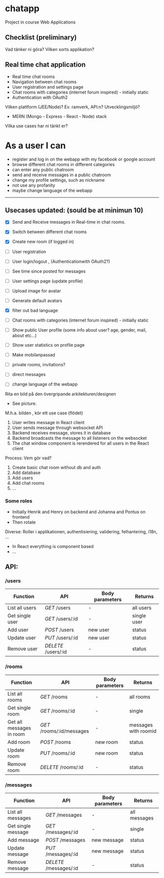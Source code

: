 # chatapp
Project in course Web Applications

## Checklist (preliminary)
Vad tänker ni göra? Vilken sorts applikation?
## Real time chat application
* Real time chat rooms
* Navigation between chat rooms
* User registration and settings page
* Chat rooms with categories (internet forum inspired) - initially static
* Authentication with OAuth2

Vilken plattform (JEE/Node)? Ev. ramverk, API:n? Utvecklingsmiljö?
* MERN (Mongo - Express - React - Node) stack

Vilka use cases	har ni tänkt er?
# As a user I can
* register and log in on the webapp with my facebook or google account
* browse different chat rooms in different categories
* can enter any public chatroom
* send and receive messages in a public chatroom
* change my profile settings, such as nickname
* not use any profanity
* maybe change language of the webapp

---------
## Usecases updated:  (sould be at minimun 10)
- [x] Send and Receive messages in Real-time in chat rooms.
- [x] Switch between different chat rooms
- [x] Create new room (if logged in)
- [ ] User registration
- [ ] User login/logout , (Authenticationwith OAuth2?)
- [ ] See time since posted for messages 
- [ ] User settings page (update profile)
- [ ] Upload image for avatar
- [ ] Generate default avatars
- [x] filter out bad language
- [ ] Chat rooms with categories (internet forum inspired) - initially static
- [ ] Show public User profile (some info about user? age, gender, mail, about etc...)
- [ ] Show user statistics on profile page
- [ ] Make mobilanpassad
- [ ] private rooms, invitations?
- [ ] direct messages
- [ ] change language of the webapp



Rita en bild på den övergripande arkitekturen/designen
* See picture.



M.h.a. bilden , kör ett use case (flödet)
1. User writes message in React client
2. User sends message through websocket API
3. Backend receives message, stores it in database
4. Backend broadcasts the message to all listeners on the websocket
5. The chat window component is rerendered for all users in the React client

Process: Vem gör vad?
1. Create basic chat room without db and auth
2. Add database
3. Add users
4. Add chat rooms
5. ...
### Some roles
* Initially Henrik and Henry on backend and Johanna and Pontus on frontend
* Then rotate

Diverse: Roller i applikationen, authentisiering, validering, felhantering, i18n, ...
* In React everything is component based
* ...


## API:

### /users
Function | API | Body parameters | Returns
---|---|---|---
List all users        | *GET* /users              | -            | all users
Get single user       | *GET* /users/:id          | -            | single user
Add user              | *POST* /users             | new user         | status
Update user           | *PUT* /users/:id          | new user         | status
Remove user           | *DELETE* /users/:id       | -            | status

### /rooms
Function | API | Body parameters | Returns
---|---|---|---
List all rooms        | *GET* /rooms              | -            | all rooms
Get single room       | *GET* /rooms/:id          | -            | single
Get all messages in room | *GET* /rooms/:id/messages | -         | messages with roomid
Add room              | *POST* /rooms             | new room         | status
Update room           | *PUT* /rooms/:id          | new room         | status
Remove room           | *DELETE* /rooms/:id       | -            | status

### /messages
Function | API | Body parameters | Returns
---|---|---|---
List all messages        | *GET* /messages              | -            | all messages
Get single message       | *GET* /messages/:id          | -            | single
Add message              | *POST* /messages             | new message         | status
Update message           | *PUT* /messages/:id          | new message         | status
Remove message           | *DELETE* /messages/:id       | -            | status
